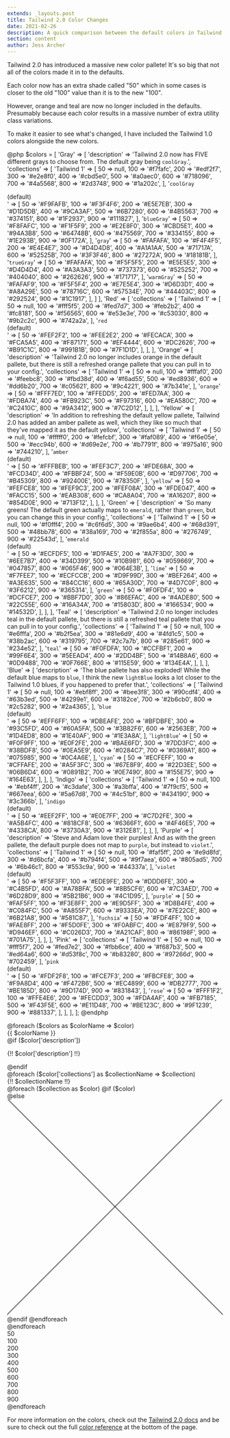 ```yaml
---
extends: _layouts.post
title: Tailwind 2.0 Color Changes
date: 2021-02-26
description: A quick comparison between the default colors in Tailwind v1 and v2
section: content
author: Jess Archer
---
```


Tailwind 2.0 has introduced a massive new color pallete! It's so big that not all of the colors made it in to the defaults.

Each color now has an extra shade called "50" which in some cases is closer to the old "100" value than it is to the new "100".

However, orange and teal are now no longer included in the defaults. Presumably because each color results in a massive number of extra utility class variations.

To make it easier to see what's changed, I have included the Tailwind 1.0 colors alongside the new colors.

@php
$colors = [
    'Gray' => [
        'description' => 'Tailwind 2.0 now has FIVE different grays to choose from. The default gray being <code>coolGray</code>.',
        'collections' => [
            'Tailwind 1' => [
                50 => null,
                100 => '#f7fafc',
                200 => '#edf2f7',
                300 => '#e2e8f0',
                400 => '#cbd5e0',
                500 => '#a0aec0',
                600 => '#718096',
                700 => '#4a5568',
                800 => '#2d3748',
                900 => '#1a202c',
            ],
            '<code>coolGray</code><div class="text-sm">(default)</div>' => [
                50  => '#F9FAFB',
                100 => '#F3F4F6',
                200 => '#E5E7EB',
                300 => '#D1D5DB',
                400 => '#9CA3AF',
                500 => '#6B7280',
                600 => '#4B5563',
                700 => '#374151',
                800 => '#1F2937',
                900 => '#111827',
            ],
            '<code>blueGray</code>' => [
                50  => '#F8FAFC',
                100 => '#F1F5F9',
                200 => '#E2E8F0',
                300 => '#CBD5E1',
                400 => '#94A3B8',
                500 => '#64748B',
                600 => '#475569',
                700 => '#334155',
                800 => '#1E293B',
                900 => '#0F172A',
            ],
            '<code>gray</code>' => [
                50  => '#FAFAFA',
                100 => '#F4F4F5',
                200 => '#E4E4E7',
                300 => '#D4D4D8',
                400 => '#A1A1AA',
                500 => '#71717A',
                600 => '#52525B',
                700 => '#3F3F46',
                800 => '#27272A',
                900 => '#18181B',
            ],
            '<code>trueGray</code>' => [
                50  => '#FAFAFA',
                100 => '#F5F5F5',
                200 => '#E5E5E5',
                300 => '#D4D4D4',
                400 => '#A3A3A3',
                500 => '#737373',
                600 => '#525252',
                700 => '#404040',
                800 => '#262626',
                900 => '#171717',
            ],
            '<code>warmGray</code>' => [
                50  => '#FAFAF9',
                100 => '#F5F5F4',
                200 => '#E7E5E4',
                300 => '#D6D3D1',
                400 => '#A8A29E',
                500 => '#78716C',
                600 => '#57534E',
                700 => '#44403C',
                800 => '#292524',
                900 => '#1C1917',
            ],
        ]
    ],
    'Red' => [
        'collections' => [
            'Tailwind 1' => [
                50  => null,
                100 => '#fff5f5',
                200 => '#fed7d7',
                300 => '#feb2b2',
                400 => '#fc8181',
                500 => '#f56565',
                600 => '#e53e3e',
                700 => '#c53030',
                800 => '#9b2c2c',
                900 => '#742a2a',
            ],
            '<code>red</code><div class="text-sm">(default)</div>' => [
                50  => '#FEF2F2',
                100 => '#FEE2E2',
                200 => '#FECACA',
                300 => '#FCA5A5',
                400 => '#F87171',
                500 => '#EF4444',
                600 => '#DC2626',
                700 => '#B91C1C',
                800 => '#991B1B',
                900 => '#7F1D1D',
            ],
        ],
    ],
    'Orange' => [
        'description' => 'Tailwind 2.0 no longer includes orange in the default pallete, but there is still a refreshed orange pallete that you can pull in to your config.',
        'collections' => [
            'Tailwind 1' => [
                50  => null,
                100 => '#fffaf0',
                200 => '#feebc8',
                300 => '#fbd38d',
                400 => '#f6ad55',
                500 => '#ed8936',
                600 => '#dd6b20',
                700 => '#c05621',
                800 => '#9c4221',
                900 => '#7b341e',
            ],
            '<code>orange</code>' => [
                50  => '#FFF7ED',
                100 => '#FFEDD5',
                200 => '#FED7AA',
                300 => '#FDBA74',
                400 => '#FB923C',
                500 => '#F97316',
                600 => '#EA580C',
                700 => '#C2410C',
                800 => '#9A3412',
                900 => '#7C2D12',
            ],
        ],
    ],
    'Yellow' => [
        'description' => 'In addition to refreshing the default yellow pallete, Tailwind 2.0 has added an amber pallete as well, which they like so much that they\'ve mapped it as the default yellow',
        'collections' => [
            'Tailwind 1' => [
                50  => null,
                100 => '#fffff0',
                200 => '#fefcbf',
                300 => '#faf089',
                400 => '#f6e05e',
                500 => '#ecc94b',
                600 => '#d69e2e',
                700 => '#b7791f',
                800 => '#975a16',
                900 => '#744210',
            ],
            '<code>amber</code><div class="text-sm">(default)</div>' => [
                50  => '#FFFBEB',
                100 => '#FEF3C7',
                200 => '#FDE68A',
                300 => '#FCD34D',
                400 => '#FBBF24',
                500 => '#F59E0B',
                600 => '#D97706',
                700 => '#B45309',
                800 => '#92400E',
                900 => '#78350F',
            ],
            '<code>yellow</code>' => [
                50  => '#FEFCE8',
                100 => '#FEF9C3',
                200 => '#FEF08A',
                300 => '#FDE047',
                400 => '#FACC15',
                500 => '#EAB308',
                600 => '#CA8A04',
                700 => '#A16207',
                800 => '#854D0E',
                900 => '#713F12',
            ],
        ],
    ],
    'Green' => [
        'description' => 'So many greens! The default green actually maps to <code>emerald</code>, rather than <code>green</code>, but you can change this in your config.',
        'collections' => [
            'Tailwind 1' => [
                50  => null,
                100 => '#f0fff4',
                200 => '#c6f6d5',
                300 => '#9ae6b4',
                400 => '#68d391',
                500 => '#48bb78',
                600 => '#38a169',
                700 => '#2f855a',
                800 => '#276749',
                900 => '#22543d',
            ],
            '<code>emerald</code><div class="text-sm">(default)</div>' => [
                50  => '#ECFDF5',
                100 => '#D1FAE5',
                200 => '#A7F3D0',
                300 => '#6EE7B7',
                400 => '#34D399',
                500 => '#10B981',
                600 => '#059669',
                700 => '#047857',
                800 => '#065F46',
                900 => '#064E3B',
            ],
            '<code>lime</code>' => [
                50  => '#F7FEE7',
                100 => '#ECFCCB',
                200 => '#D9F99D',
                300 => '#BEF264',
                400 => '#A3E635',
                500 => '#84CC16',
                600 => '#65A30D',
                700 => '#4D7C0F',
                800 => '#3F6212',
                900 => '#365314',
            ],
            '<code>green</code>' => [
                50  => '#F0FDF4',
                100 => '#DCFCE7',
                200 => '#BBF7D0',
                300 => '#86EFAC',
                400 => '#4ADE80',
                500 => '#22C55E',
                600 => '#16A34A',
                700 => '#15803D',
                800 => '#166534',
                900 => '#14532D',
            ],
        ],
    ],
    'Teal' => [
        'description' => 'Tailwind 2.0 no longer includes teal in the default pallete, but there is still a refreshed teal pallete that you can pull in to your config.',
        'collections' => [
            'Tailwind 1' => [
                50  => null,
                100 => '#e6fffa',
                200 => '#b2f5ea',
                300 => '#81e6d9',
                400 => '#4fd1c5',
                500 => '#38b2ac',
                600 => '#319795',
                700 => '#2c7a7b',
                800 => '#285e61',
                900 => '#234e52',
            ],
            '<code>teal</code>' => [
                50  => '#F0FDFA',
                100 => '#CCFBF1',
                200 => '#99F6E4',
                300 => '#5EEAD4',
                400 => '#2DD4BF',
                500 => '#14B8A6',
                600 => '#0D9488',
                700 => '#0F766E',
                800 => '#115E59',
                900 => '#134E4A',
            ],
        ],
    ],
    'Blue' => [
        'description' => 'The blue pallete has also exploded! While the default blue maps to <code>blue</code>, I think the new <code>lightBlue</code> looks a lot closer to the Tailwind 1.0 blues, if you happened to prefer that.',
        'collections' => [
            'Tailwind 1' => [
                50  => null,
                100 => '#ebf8ff',
                200 => '#bee3f8',
                300 => '#90cdf4',
                400 => '#63b3ed',
                500 => '#4299e1',
                600 => '#3182ce',
                700 => '#2b6cb0',
                800 => '#2c5282',
                900 => '#2a4365',
            ],
            '<code>blue</code><div class="text-sm">(default)</div>' => [
                50  => '#EFF6FF',
                100 => '#DBEAFE',
                200 => '#BFDBFE',
                300 => '#93C5FD',
                400 => '#60A5FA',
                500 => '#3B82F6',
                600 => '#2563EB',
                700 => '#1D4ED8',
                800 => '#1E40AF',
                900 => '#1E3A8A',
            ],
            '<code>lightBlue</code>' => [
                50  => '#F0F9FF',
                100 => '#E0F2FE',
                200 => '#BAE6FD',
                300 => '#7DD3FC',
                400 => '#38BDF8',
                500 => '#0EA5E9',
                600 => '#0284C7',
                700 => '#0369A1',
                800 => '#075985',
                900 => '#0C4A6E',
            ],
            '<code>cyan</code>' => [
                50  => '#ECFEFF',
                100 => '#CFFAFE',
                200 => '#A5F3FC',
                300 => '#67E8F9',
                400 => '#22D3EE',
                500 => '#06B6D4',
                600 => '#0891B2',
                700 => '#0E7490',
                800 => '#155E75',
                900 => '#164E63',
            ],
        ],
    ],
    'Indigo' => [
        'collections' => [
            'Tailwind 1' => [
                50  => null,
                100 => '#ebf4ff',
                200 => '#c3dafe',
                300 => '#a3bffa',
                400 => '#7f9cf5',
                500 => '#667eea',
                600 => '#5a67d8',
                700 => '#4c51bf',
                800 => '#434190',
                900 => '#3c366b',
            ],
            '<code>indigo</code><div class="text-sm">(default)</div>' => [
                50  => '#EEF2FF',
                100 => '#E0E7FF',
                200 => '#C7D2FE',
                300 => '#A5B4FC',
                400 => '#818CF8',
                500 => '#6366F1',
                600 => '#4F46E5',
                700 => '#4338CA',
                800 => '#3730A3',
                900 => '#312E81',
            ],
        ],
    ],
    'Purple' => [
        'description' => 'Steve and Adam love their purples! And as with the green pallete, the default purple does not map to <code>purple</code>, but instead to <code>violet</code>.',
        'collections' => [
            'Tailwind 1' => [
                50  => null,
                100 => '#faf5ff',
                200 => '#e9d8fd',
                300 => '#d6bcfa',
                400 => '#b794f4',
                500 => '#9f7aea',
                600 => '#805ad5',
                700 => '#6b46c1',
                800 => '#553c9a',
                900 => '#44337a',
            ],
            '<code>violet</code><div class="text-sm">(default)</div>' => [
                50  => '#F5F3FF',
                100 => '#EDE9FE',
                200 => '#DDD6FE',
                300 => '#C4B5FD',
                400 => '#A78BFA',
                500 => '#8B5CF6',
                600 => '#7C3AED',
                700 => '#6D28D9',
                800 => '#5B21B6',
                900 => '#4C1D95',
            ],
            '<code>purple</code>' => [
                50  => '#FAF5FF',
                100 => '#F3E8FF',
                200 => '#E9D5FF',
                300 => '#D8B4FE',
                400 => '#C084FC',
                500 => '#A855F7',
                600 => '#9333EA',
                700 => '#7E22CE',
                800 => '#6B21A8',
                900 => '#581C87',
            ],
            '<code>fuchsia</code>' => [
                50  => '#FDF4FF',
                100 => '#FAE8FF',
                200 => '#F5D0FE',
                300 => '#F0ABFC',
                400 => '#E879F9',
                500 => '#D946EF',
                600 => '#C026D3',
                700 => '#A21CAF',
                800 => '#86198F',
                900 => '#701A75',
            ],
        ],
    ],
    'Pink' => [
        'collections' => [
            'Tailwind 1' => [
                50  => null,
                100 => '#fff5f7',
                200 => '#fed7e2',
                300 => '#fbb6ce',
                400 => '#f687b3',
                500 => '#ed64a6',
                600 => '#d53f8c',
                700 => '#b83280',
                800 => '#97266d',
                900 => '#702459',
            ],
            '<code>pink</code><div class="text-sm">(default)</div>' => [
                50  => '#FDF2F8',
                100 => '#FCE7F3',
                200 => '#FBCFE8',
                300 => '#F9A8D4',
                400 => '#F472B6',
                500 => '#EC4899',
                600 => '#DB2777',
                700 => '#BE185D',
                800 => '#9D174D',
                900 => '#831843',
            ],
            '<code>rose</code>' => [
                50  => '#FFF1F2',
                100 => '#FFE4E6',
                200 => '#FECDD3',
                300 => '#FDA4AF',
                400 => '#FB7185',
                500 => '#F43F5E',
                600 => '#E11D48',
                700 => '#BE123C',
                800 => '#9F1239',
                900 => '#881337',
            ],
        ],
    ],
];
@endphp

<div class="p-6 grid gap-6 bg-white border">
    @foreach ($colors as $colorName => $color)
        <div class="grid gap-2">
            <div class="font-bold text-gray-800">{{ $colorName }}</div>
            @if ($color['description'])
                <p class="mb-4 text-gray-600">{!! $color['description'] !!}</p>
            @endif
            <div class="grid gap-2">
                @foreach ($color['collections'] as $collectionName => $collection)
                    <div class="sm:flex">
                        <div class="w-32 flex items-center"><div>{!! $collectionName !!}</div></div>
                        <div class="flex-1 grid grid-cols-5 md:grid-cols-10 gap-2">
                            @foreach ($collection as $color)
                                @if ($color)
                                    <div class="h-16 rounded" style="background: {{ $color }}"></div>
                                @else
                                    <div class="h-16 rounded relative border">
                                        <svg class="w-full h-full absolute" viewBox="0 0 188 188" fill="none" xmlns="http://www.w3.org/2000/svg">
                                            <line y1="-0.5" x2="265.872" y2="-0.5" transform="matrix(-0.707107 0.707107 0.707107 0.707107 188 0)" stroke="black" stroke-opacity="0.5"/>
                                            <line x1="0.353553" y1="-0.353553" x2="188.354" y2="187.646" stroke="black" stroke-opacity="0.5"/>
                                        </svg>
                                    </div>
                                @endif
                            @endforeach
                        </div>
                    </div>
                @endforeach
            </div>
            <div class="hidden md:flex">
                <div class="w-32"></div>
                <div class="flex-1 grid grid-cols-10 gap-2 text-sm font-semibold">
                    <div>50</div>
                    <div>100</div>
                    <div>200</div>
                    <div>300</div>
                    <div>400</div>
                    <div>500</div>
                    <div>600</div>
                    <div>700</div>
                    <div>800</div>
                    <div>900</div>
                </div>
            </div>
        </div>
    @endforeach
</div>

For more information on the colors, check out the [Tailwind 2.0 docs](https://tailwindcss.com/docs/customizing-colors) and be sure to check out the full [color reference](https://tailwindcss.com/docs/customizing-colors#color-palette-reference) at the bottom of the page.

